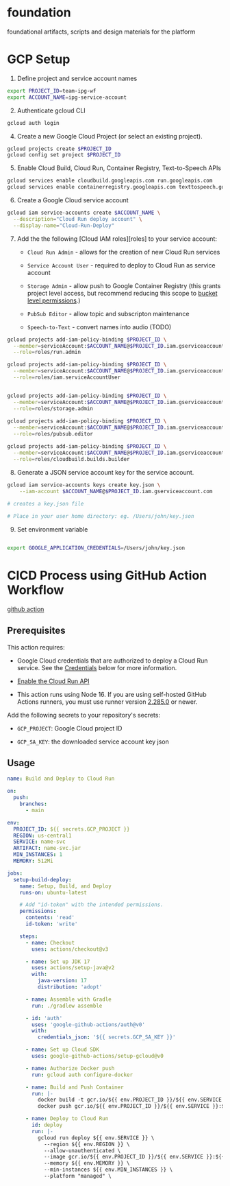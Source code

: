 # foundation

foundational artifacts, scripts and design materials for the platform

# GCP Setup

1. Define project and service account names

```bash
export PROJECT_ID=team-ipg-wf
export ACCOUNT_NAME=ipg-service-account
```

2. Authenticate gcloud CLI

```bash
gcloud auth login
```

4.  Create a new Google Cloud Project (or select an existing project).

```bash
gcloud projects create $PROJECT_ID
gcloud config set project $PROJECT_ID
```

5. Enable Cloud Build, Cloud Run, Container Registry, Text-to-Speech APIs

```bash
gcloud services enable cloudbuild.googleapis.com run.googleapis.com 
gcloud services enable containerregistry.googleapis.com texttospeech.googleapis.com

```

6. Create a Google Cloud service account

```bash
gcloud iam service-accounts create $ACCOUNT_NAME \
  --description="Cloud Run deploy account" \
  --display-name="Cloud-Run-Deploy"
```

7.  Add the the following [Cloud IAM roles][roles] to your service account:

    - `Cloud Run Admin` - allows for the creation of new Cloud Run services

    - `Service Account User` -  required to deploy to Cloud Run as service account

    - `Storage Admin` - allow push to Google Container Registry (this grants project level access, but recommend reducing this scope to [bucket level permissions](https://cloud.google.com/container-registry/docs/access-control#grant).)
    
    - `PubSub Editor` -  allow topic and subscripton maintenance

    - `Speech-to-Text` - convert names into audio (TODO)


```bash
gcloud projects add-iam-policy-binding $PROJECT_ID \
  --member=serviceAccount:$ACCOUNT_NAME@$PROJECT_ID.iam.gserviceaccount.com \
  --role=roles/run.admin

gcloud projects add-iam-policy-binding $PROJECT_ID \
  --member=serviceAccount:$ACCOUNT_NAME@$PROJECT_ID.iam.gserviceaccount.com \
  --role=roles/iam.serviceAccountUser


gcloud projects add-iam-policy-binding $PROJECT_ID \
  --member=serviceAccount:$ACCOUNT_NAME@$PROJECT_ID.iam.gserviceaccount.com \
  --role=roles/storage.admin
  
gcloud projects add-iam-policy-binding $PROJECT_ID \
  --member=serviceAccount:$ACCOUNT_NAME@$PROJECT_ID.iam.gserviceaccount.com \
  --role=roles/pubsub.editor

gcloud projects add-iam-policy-binding $PROJECT_ID \
  --member=serviceAccount:$ACCOUNT_NAME@$PROJECT_ID.iam.gserviceaccount.com \
  --role=roles/cloudbuild.builds.builder

```

8.  Generate a JSON service account key  for the service account.

```bash
gcloud iam service-accounts keys create key.json \
    --iam-account $ACCOUNT_NAME@$PROJECT_ID.iam.gserviceaccount.com
    
# creates a key.json file

# Place in your user home directory: eg. /Users/john/key.json
```    

9. Set environment variable

```bash

export GOOGLE_APPLICATION_CREDENTIALS=/Users/john/key.json

```
# CICD Process using GitHub Action Workflow

[github action](https://github.com/google-github-actions/deploy-cloudrun)

## Prerequisites

This action requires:

-   Google Cloud credentials that are authorized to deploy a Cloud Run service.
    See the [Credentials](#credentials) below for more information.

-   [Enable the Cloud Run API](http://console.cloud.google.com/apis/library/run.googleapis.com)

-   This action runs using Node 16. If you are using self-hosted GitHub Actions
    runners, you must use runner version [2.285.0](https://github.com/actions/virtual-environments)
    or newer.
    


Add the following secrets to your repository's secrets:

- `GCP_PROJECT`: Google Cloud project ID

- `GCP_SA_KEY`: the downloaded service account key json

## Usage

```yaml
name: Build and Deploy to Cloud Run

on:
  push:
    branches:
      - main

env:
  PROJECT_ID: ${{ secrets.GCP_PROJECT }}
  REGION: us-central1
  SERVICE: name-svc
  ARTIFACT: name-svc.jar
  MIN_INSTANCES: 1
  MEMORY: 512Mi

jobs:
  setup-build-deploy:
    name: Setup, Build, and Deploy
    runs-on: ubuntu-latest

    # Add "id-token" with the intended permissions.
    permissions:
      contents: 'read'
      id-token: 'write'

    steps:
      - name: Checkout
        uses: actions/checkout@v3

      - name: Set up JDK 17
        uses: actions/setup-java@v2
        with:
          java-version: 17
          distribution: 'adopt'

      - name: Assemble with Gradle
        run: ./gradlew assemble

      - id: 'auth'
        uses: 'google-github-actions/auth@v0'
        with:
          credentials_json: '${{ secrets.GCP_SA_KEY }}'

      - name: Set up Cloud SDK
        uses: google-github-actions/setup-gcloud@v0

      - name: Authorize Docker push
        run: gcloud auth configure-docker

      - name: Build and Push Container
        run: |-
          docker build -t gcr.io/${{ env.PROJECT_ID }}/${{ env.SERVICE }}:${{  github.sha }} --build-arg=JAR_FILE=build/libs/${{ env.ARTIFACT }} .
          docker push gcr.io/${{ env.PROJECT_ID }}/${{ env.SERVICE }}:${{  github.sha }}

      - name: Deploy to Cloud Run
        id: deploy
        run: |-
          gcloud run deploy ${{ env.SERVICE }} \
            --region ${{ env.REGION }} \
            --allow-unauthenticated \
            --image gcr.io/${{ env.PROJECT_ID }}/${{ env.SERVICE }}:${{  github.sha }} \
            --memory ${{ env.MEMORY }} \
            --min-instances ${{ env.MIN_INSTANCES }} \
            --platform "managed" \
      
```
